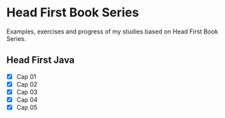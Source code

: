 # Head First Book Series

Examples, exercises and progress of my studies based on Head First Book Series.

## Head First Java

- [x] Cap 01
- [x] Cap 02
- [x] Cap 03
- [x] Cap 04
- [x] Cap 05
